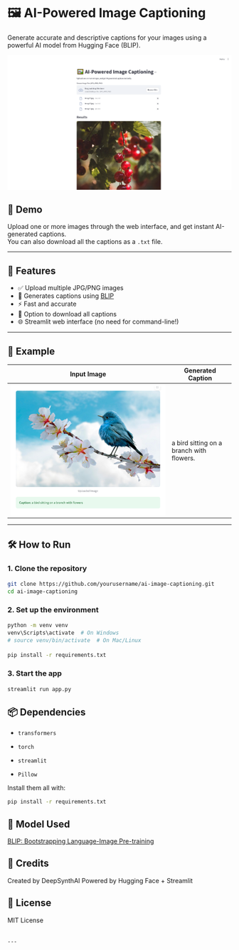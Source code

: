 # 🖼️ AI-Powered Image Captioning

Generate accurate and descriptive captions for your images using a powerful AI model from Hugging Face (BLIP).

![app-preview](preview.png) 

## 🚀 Demo

Upload one or more images through the web interface, and get instant AI-generated captions.  
You can also download all the captions as a `.txt` file.

---

## 🔧 Features

- ✅ Upload multiple JPG/PNG images
- 🧠 Generates captions using [BLIP](https://huggingface.co/Salesforce/blip-image-captioning-base)
- ⚡ Fast and accurate
- 💾 Option to download all captions
- 🌐 Streamlit web interface (no need for command-line!)

---

## 📸 Example

| Input Image | Generated Caption |
|-------------|-------------------|
| ![example](example.png) | a bird sitting on a branch with flowers. |

---

## 🛠️ How to Run

### 1. Clone the repository

```bash
git clone https://github.com/yourusername/ai-image-captioning.git
cd ai-image-captioning
```
### 2. Set up the environment

```bash
python -m venv venv
venv\Scripts\activate  # On Windows
# source venv/bin/activate  # On Mac/Linux

pip install -r requirements.txt
```

### 3. Start the app

```bash
streamlit run app.py
```

## 📦 Dependencies

- `transformers`

- `torch`

- `streamlit`

- `Pillow`

Install them all with:
```bash
pip install -r requirements.txt
```

## 🤖 Model Used

[BLIP: Bootstrapping Language-Image Pre-training](https://huggingface.co/Salesforce/blip-image-captioning-base)

## 🙌 Credits

Created by DeepSynthAI
Powered by Hugging Face + Streamlit

## 📄 License

MIT License

```bash

---


